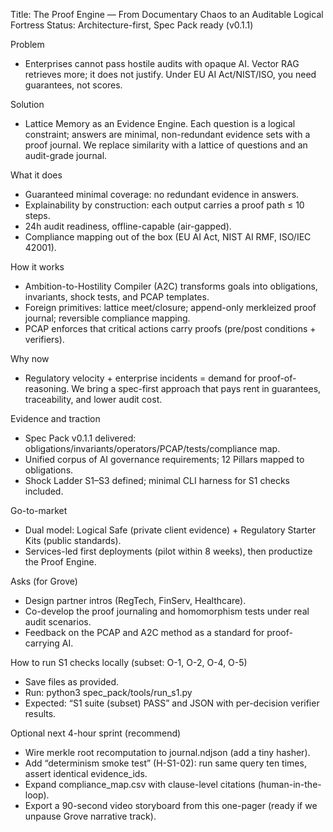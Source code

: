Title: The Proof Engine — From Documentary Chaos to an Auditable Logical Fortress
Status: Architecture-first, Spec Pack ready (v0.1.1)

Problem
- Enterprises cannot pass hostile audits with opaque AI. Vector RAG retrieves more; it does not justify. Under EU AI Act/NIST/ISO, you need guarantees, not scores.

Solution
- Lattice Memory as an Evidence Engine. Each question is a logical constraint; answers are minimal, non-redundant evidence sets with a proof journal. We replace similarity with a lattice of questions and an audit-grade journal.

What it does
- Guaranteed minimal coverage: no redundant evidence in answers.
- Explainability by construction: each output carries a proof path ≤ 10 steps.
- 24h audit readiness, offline-capable (air-gapped).
- Compliance mapping out of the box (EU AI Act, NIST AI RMF, ISO/IEC 42001).

How it works
- Ambition-to-Hostility Compiler (A2C) transforms goals into obligations, invariants, shock tests, and PCAP templates.
- Foreign primitives: lattice meet/closure; append-only merkleized proof journal; reversible compliance mapping.
- PCAP enforces that critical actions carry proofs (pre/post conditions + verifiers).

Why now
- Regulatory velocity + enterprise incidents = demand for proof-of-reasoning. We bring a spec-first approach that pays rent in guarantees, traceability, and lower audit cost.

Evidence and traction
- Spec Pack v0.1.1 delivered: obligations/invariants/operators/PCAP/tests/compliance map.
- Unified corpus of AI governance requirements; 12 Pillars mapped to obligations.
- Shock Ladder S1–S3 defined; minimal CLI harness for S1 checks included.

Go-to-market
- Dual model: Logical Safe (private client evidence) + Regulatory Starter Kits (public standards).
- Services-led first deployments (pilot within 8 weeks), then productize the Proof Engine.

Asks (for Grove)
- Design partner intros (RegTech, FinServ, Healthcare).
- Co-develop the proof journaling and homomorphism tests under real audit scenarios.
- Feedback on the PCAP and A2C method as a standard for proof-carrying AI.

How to run S1 checks locally (subset: O-1, O-2, O-4, O-5)
- Save files as provided.
- Run: python3 spec_pack/tools/run_s1.py
- Expected: “S1 suite (subset) PASS” and JSON with per-decision verifier results.

Optional next 4-hour sprint (recommend)
- Wire merkle root recomputation to journal.ndjson (add a tiny hasher).
- Add “determinism smoke test” (H-S1-02): run same query ten times, assert identical evidence_ids.
- Expand compliance_map.csv with clause-level citations (human-in-the-loop).
- Export a 90-second video storyboard from this one-pager (ready if we unpause Grove narrative track).
